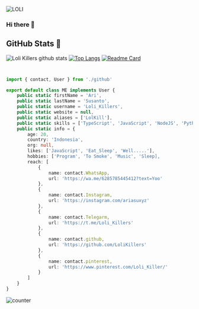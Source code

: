 ![LOLI](https://avatars.githubusercontent.com/u/80396688?s=96&v=4)
### Hi there 👋


## GitHub Stats 🌟

![Loli Killers github stats](https://github-readme-stats.vercel.app/api?username=LoliKillers&theme=chartreuse-dark&count_private=true&show_icons=true&cache_seconds=1800)
[![Top Langs](https://github-readme-stats.vercel.app/api/top-langs/?username=LoliKillers&theme=chartreuse-dark&layout=compact)](https://github.com/LoliKillers/LoliKillers)
[![Readme Card](https://github-readme-stats.vercel.app/api/pin/?username=LoliKillers&repo=xyzapi&theme=blue-green)](https://github.com/LoliKillers/LoliKillers)

```TypeScript


import { contact, User } from './github'

export default class ME implements User {
    public static firstName = 'Ari',
    public static lastName = 'Susanto',
    public static username = 'Loli_Killers',
    public static website = null,
    public static aliases = ['LolKill'],
    public static skills = ['TypeScript', 'JavaScript', 'NodeJS', 'Python', 'HTML', 'css', 'ruby', 'php']
    public static info = {
        age: 20,
        country: 'Indonesia',
        org: null,
        likes: ['JavaScript', 'Eat_Sleep', 'Well.....'],
        hobbies: ['Program', 'To Smoke', 'Music', 'Sleep],
        reach: [
            {
                name: contact.WhatsApp,
                url: 'https://wa.me/6285785445412?text=Yoo'
            },
            {
                name: contact.Instagram,
                url: 'https://instagram.com/ariasuxyz'
            },
            {
                name: contact.Telegarm,
                url: 'https://t.me/Loli_Killers'
            },
            {
                name: contact.github,
                url: 'https://github.com/LoliKillers'
            },
            {
                name: contact.pinterest,
                url: 'https://www.pinterest.com/Loli_Killer/'
            }
        ]
    }
}

```

![counter](https://komarev.com/ghpvc/?username=LoliKillers&style=flat-square)
